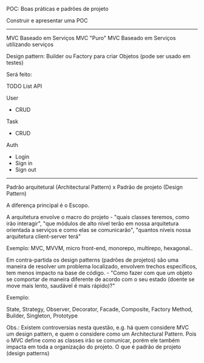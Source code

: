 POC: Boas práticas e padrões de projeto

Construir e apresentar uma POC

---
MVC Baseado em Serviços
MVC "Puro"
MVC Baseado em Serviços utilizando serviços

Design pattern:
Builder ou Factory para criar Objetos (pode ser usado em testes)

Será feito:

TODO List API

User
 * CRUD

Task
 * CRUD

Auth
* Login
* Sign in
* Sign out


---
Padrão arquitetural (Architectural Pattern) x Padrão de projeto (Design Pattern)

A diferença principal é o Escopo.

A arquitetura envolve o macro do projeto - "quais classes teremos, como irão interagir", "que módulos de alto nível terão em nossa arquitetura orientada a serviços e como elas se comunicarão", "quantos níveis nossa arquitetura client-server terá"

Exemplo: MVC, MVVM, micro front-end, monorepo, multirepo, hexagonal..

Em contra-partida os design patterns (padrões de projetos) são uma maneira de resolver um problema localizado, envolvem trechos específicos, tem menos impacto na base de código. - "Como fazer com que um objeto se comportar de maneira diferente de acordo com o seu estado (doente se move mais lento, saudável é mais rápido)?"

Exemplo: 

State, Strategy, Observer, Decorator, Facade, Composite, Factory Method, Builder, Singleton, Prototype


Obs.: Existem controversias nesta questão, e.g. há quem considere MVC um design pattern, e quem o considere como um Architectural Pattern. Pois o MVC define como as classes irão se comunicar, porém ele também impacta em toda a organização do projeto.
O que é padrão de projeto (design patterns)  